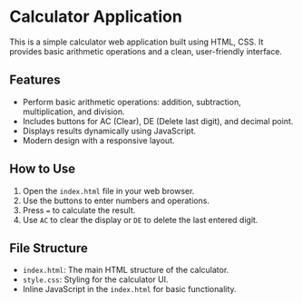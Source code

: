 # Calculator Application

This is a simple calculator web application built using HTML, CSS. It provides basic arithmetic operations and a clean, user-friendly interface.

## Features
- Perform basic arithmetic operations: addition, subtraction, multiplication, and division.
- Includes buttons for AC (Clear), DE (Delete last digit), and decimal point.
- Displays results dynamically using JavaScript.
- Modern design with a responsive layout.

## How to Use
1. Open the `index.html` file in your web browser.
2. Use the buttons to enter numbers and operations.
3. Press `=` to calculate the result.
4. Use `AC` to clear the display or `DE` to delete the last entered digit.

## File Structure
- `index.html`: The main HTML structure of the calculator.
- `style.css`: Styling for the calculator UI.
- Inline JavaScript in the `index.html` for basic functionality.
